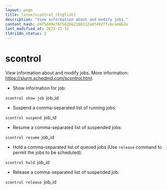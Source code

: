 ```yaml
---
layout: page
title: linux/scontrol (English)
description: "View information about and modify jobs."
content_hash: d4f5d49ef6f562b62180132adf492ffc6c440b2e
last_modified_at: 2023-11-12
tldri18n_status: 2
---
```

# scontrol

View information about and modify jobs.
More information: <https://slurm.schedmd.com/scontrol.html>.

- Show information for job:

`scontrol show job `<span class="tldr-var badge badge-pill bg-dark-lm bg-white-dm text-white-lm text-dark-dm font-weight-bold">job_id</span>

- Suspend a comma-separated list of running jobs:

`scontrol suspend `<span class="tldr-var badge badge-pill bg-dark-lm bg-white-dm text-white-lm text-dark-dm font-weight-bold">job_id</span>

- Resume a comma-separated list of suspended jobs:

`scontrol resume `<span class="tldr-var badge badge-pill bg-dark-lm bg-white-dm text-white-lm text-dark-dm font-weight-bold">job_id</span>

- Hold a comma-separated list of queued jobs (Use `release` command to permit the jobs to be scheduled):

`scontrol hold `<span class="tldr-var badge badge-pill bg-dark-lm bg-white-dm text-white-lm text-dark-dm font-weight-bold">job_id</span>

- Release a comma-separated list of suspended job:

`scontrol release `<span class="tldr-var badge badge-pill bg-dark-lm bg-white-dm text-white-lm text-dark-dm font-weight-bold">job_id</span>
